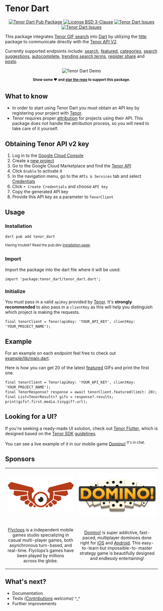 # Tenor Dart

<p align="center">
  <a href="https://pub.dartlang.org/packages/tenor_dart"><img src="https://img.shields.io/pub/v/tenor_dart.svg" alt="Tenor Dart Pub Package" /></a>
  <a href="https://opensource.org/license/bsd-3-clause"><img src="https://img.shields.io/badge/License-BSD_3--Clause-blue.svg" alt="License BSD 3-Clause" /></a>
  <a href="https://github.com/flyclops/tenor_dart/stargazers"><img src="https://img.shields.io/github/stars/flyclops/tenor_dart?style=flat" alt="Tenor Dart Issues" /></a>
  <a href="https://github.com/flyclops/tenor_dart/issues"><img src="https://img.shields.io/github/issues/flyclops/tenor_dart" alt="Tenor Dart Issues" /></a>
</p>

This package integrates [Tenor GIF search](https://tenor.com/) into [Dart](https://dart.dev/) by utilizing the [http](https://pub.dev/packages/http) package to communicate directly with the [Tenor API V2](https://developers.google.com/tenor/guides/quickstart).

Currently supported endpoints include: [search](https://developers.google.com/tenor/guides/endpoints#search), [featured](https://developers.google.com/tenor/guides/endpoints#featured), [categories](https://developers.google.com/tenor/guides/endpoints#categories), [search suggestions](https://developers.google.com/tenor/guides/endpoints#search-suggestions), [autocomplete](https://developers.google.com/tenor/guides/endpoints#autocomplete), [trending search terms](https://developers.google.com/tenor/guides/endpoints#trending-search), [register share](https://developers.google.com/tenor/guides/endpoints#register-share) and [posts](https://developers.google.com/tenor/guides/endpoints#posts).

<p align="center"><img src="https://github.com/flyclops/tenor_dart/raw/main/example/assets/demo.gif" width="200" alt="Tenor Dart Demo"/></p>

<p align="center"><strong><sup>Show some ❤️ and <a href="https://github.com/flyclops/tenor_dart">star the repo</a> to support this package.</sup></strong></p>

## What to know

- In order to start using Tenor Dart you must obtain an API key by registering your project with [Tenor](https://developers.google.com/tenor/guides/quickstart).
- Tenor requires proper [attribution](https://developers.google.com/tenor/guides/attribution) for projects using their API. This package does not handle the attribution process, so you will need to take care of it yourself.

## Obtaining Tenor API v2 key

1. Log in to the [Google Cloud Console](https://console.cloud.google.com)
2. Create a [new project](https://console.cloud.google.com/projectcreate)
3. Go to the Google Cloud Marketplace and find the [Tenor API](https://console.cloud.google.com/marketplace/product/google/tenor.googleapis.com)
4. Click `Enable` to activate it
5. In the navigation menu, go to the `APIs & Services` tab and select [Credentials](https://console.cloud.google.com/apis/credentials)
6. Click `+ Create Credentials` and choose `API key`
7. Copy the generated API key
8. Provide this API key as a parameter to `TenorClient`

## Usage

### Installation

```
dart pub add tenor_dart
```

<sup>Having trouble? Read the pub.dev <a href="https://pub.dev/packages/tenor_dart/install">installation page</a>.</sup>

### Import

Import the package into the dart file where it will be used:

```
import 'package:tenor_dart/tenor_dart.dart';
```

### Initialize

You must pass in a valid `apiKey` provided by [Tenor](https://developers.google.com/tenor/guides/quickstart). It's **strongly recommended** to also pass in a `clientKey` as this will help you distinguish which project is making the requests.

```
final tenorClient = Tenor(apiKey: 'YOUR_API_KEY', clientKey: 'YOUR_PROJECT_NAME');
```

## Example

For an example on each endpoint feel free to check out [example/lib/main.dart](https://github.com/Flyclops/tenor_dart/blob/main/example/lib/main.dart).

Here is how you can get 20 of the latest [featured](https://developers.google.com/tenor/guides/endpoints#featured) GIFs and print the first one.

```
final tenorClient = Tenor(apiKey: 'YOUR_API_KEY', clientKey: 'YOUR_PROJECT_NAME');
final TenorResponse? response = await tenorClient.featured(limit: 20);
final List<TenorResult>? gifs = response?.results;
print(gifs?.first.media.tinygif?.url);
```

## Looking for a UI?

If you're seeking a ready-made UI solution, check out [Tenor Flutter](https://github.com/Flyclops/tenor_flutter), which is designed based on the [Tenor SDK](https://developers.google.com/tenor/guides/quickstart#launch-search) [guidelines](https://developers.google.com/tenor/guides/attribution).

You can see a live example of it in our mobile game [Domino!](https://flyclops.com/games/domino.html) <sup>It's in chat.</sup>

## Sponsors

<table>
  <tr>
    <td><p align="center"><a href="https://flyclops.com/"><img src="https://raw.githubusercontent.com/Flyclops/tenor_dart/main/example/assets/flyclops_logo_github.png" alt="Flyclops"/></a></p></td>
    <td><p align="center"><a href="https://flyclops.com/games/domino.html"><img src="https://raw.githubusercontent.com/Flyclops/tenor_dart/main/example/assets/domino_logo_github.png" alt="Domino!"/></a></p></td>
  </tr>
  <tr>
    <td><p align="center"><a href="https://flyclops.com/">Flyclops</a> is a independent mobile games studio specializing in casual multi-player games, both asynchronous turn-based, and real-time. Flyclops’s games have been played by millions across&nbsp;the&nbsp;globe.</p></td>
    <td><p align="center"><a href="https://flyclops.com/games/domino.html">Domino!</a> is super addictive, fast-paced, multiplayer dominoes done right for <a href="http://j.mp/domino_FREE">iOS</a> and <a href="http://flycl.ps/domino_android">Android</a>. This easy-to-learn but impossible-to-master strategy game is beautifully designed and endlessly&nbsp;entertaining!</p></td>
  </tr>
</table>

## What's next?

- Documentation
- Tests _([Contributions](https://github.com/Flyclops/tenor_dart/blob/main/CONTRIBUTING.md) welcome)_ ^\_^
- Further improvements
